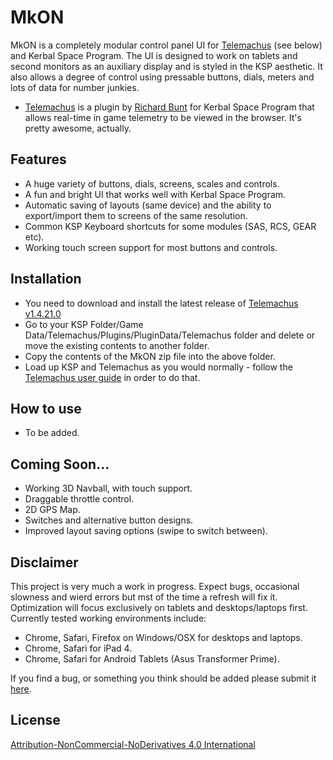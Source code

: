 # MkON

MkON is a completely modular control panel UI for [Telemachus](http://forum.kerbalspaceprogram.com/threads/24594-0-23-Telemachus-%E2%80%93-Telemetry-and-Flight-Control-in-the-Web-Browser-(2014-1-11)) (see below) and Kerbal Space Program.  The UI is designed to work on tablets and second monitors as an auxiliary display and is styled in the KSP aesthetic. It also allows a degree of control using pressable buttons, dials, meters and lots of data for number junkies.

* [Telemachus](http://forum.kerbalspaceprogram.com/threads/24594-0-23-Telemachus-%E2%80%93-Telemetry-and-Flight-Control-in-the-Web-Browser-(2014-1-11)) is a plugin by [Richard Bunt](https://github.com/richardbunt) for Kerbal Space Program that allows real-time in game telemetry to be viewed in the browser. It's pretty awesome, actually.

## Features

- A huge variety of buttons, dials, screens, scales and controls.
- A fun and bright UI that works well with Kerbal Space Program.
- Automatic saving of layouts (same device) and the ability to export/import them to screens of the same resolution.
- Common KSP Keyboard shortcuts for some modules (SAS, RCS, GEAR etc).
- Working touch screen support for most buttons and controls.

## Installation

- You need to download and install the latest release of [Telemachus v1.4.21.0](https://github.com/richardbunt/Telemachus/releases)
- Go to your KSP Folder/Game Data/Telemachus/Plugins/PluginData/Telemachus folder and delete or move the existing contents to another folder.
- Copy the contents of the MkON zip file into the above folder.
- Load up KSP and Telemachus as you would normally - follow the [Telemachus user guide](https://github.com/richardbunt/Telemachus/wiki/User-Guide) in order to do that.

## How to use

- To be added.

## Coming Soon...

- Working 3D Navball, with touch support.
- Draggable throttle control.
- 2D GPS Map.
- Switches and alternative button designs.
- Improved layout saving options (swipe to switch between).

## Disclaimer

This project is very much a work in progress. Expect bugs, occasional slowness and wierd errors but mst of the time a refresh will fix it. Optimization will focus exclusively on tablets and desktops/laptops first. Currently tested working environments include:

- Chrome, Safari, Firefox on Windows/OSX for desktops and laptops.
- Chrome, Safari for iPad 4.
- Chrome, Safari for Android Tablets (Asus Transformer Prime).

If you find a bug, or something you think should be added please submit it [here](https://github.com/chrisnic/mkon/issues).

## License

[Attribution-NonCommercial-NoDerivatives 4.0 International](http://creativecommons.org/licenses/by-nc-nd/4.0/)
